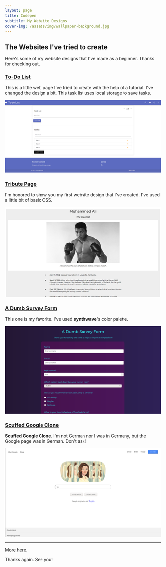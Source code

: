```yaml
---
layout: page
title: Codepen
subtitle: My Website Designs
cover-img: /assets/img/wallpaper-background.jpg
---
```


## The Websites I've tried to create

Here's some of my website designs that I've made as a beginner. Thanks for checking out.

### <a href="https://codepen.io/realsarius/pen/dyRGbwY" target="_blank">To-Do List</a>

This is a little web page I've tried to create with the help of a tutorial. I've changed the design a bit. This task list uses local storage to save tasks.

![my-tribute-page-image](/assets/img/todo-list-screenshot.png)

### <a href="https://codepen.io/realsarius/pen/poyQNNZ" target="_blank">Tribute Page</a>

I'm honored to show you my first website design that I've created. I've used a little bit of basic CSS.

![my-tribute-page-image](/assets/img/my-tribute-page.png)

### <a href="https://codepen.io/realsarius/pen/MWyzpap" target="_blank">A Dumb Survey Form</a>

This one is my favorite. I've used **synthwave**'s color palette.

![a-dumb-survey-form](/assets/img/dumb-survey-form.png)

### <a href="https://codepen.io/realsarius/pen/MWyZVbd" target="_blank">Scuffed Google Clone</a>

**Scuffed Google Clone**. I'm not German nor I was in Germany, but the Google page was in German. Don't ask!

![scuffed-google-clone](/assets/img/scuffed-google-clone.png)

---

<a href="https://codepen.io/realsarius/" target="_blank">More here</a>.

Thanks again. See you!
